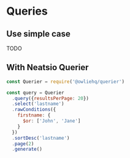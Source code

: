 # Queries

## Use simple case

TODO

## With Neatsio Querier

```javascript
const Querier = require('@owliehq/querier')

const query = Querier
  .query({resultsPerPage: 20})
  .select('lastname')
  .rawConditions({
    firstname: {
      $or: ['John', 'Jane']
    }
  })
  .sortDesc('lastname')
  .page(2)
  .generate()
```
